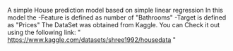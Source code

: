 A simple House prediction model based on simple linear regression 
In this model the
    -Feature is defined as number of "Bathrooms"
    -Target is defined as "Prices"
The DataSet was obtained from Kaggle.
You can Check it out using the following link: " https://www.kaggle.com/datasets/shree1992/housedata "
